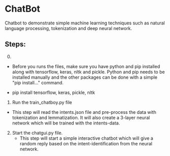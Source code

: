# ChatBot
Chatbot to demonstrate simple machine learning techniques such as natural language processing, tokenization and deep neural network. 

## Steps:

0. 
  - Before you runs the files, make sure you have python and pip installed along with tensorflow, keras, nltk and pickle. Python and pip needs to be installed manually and the other packages can be done with a simple "pip install..." command.

  - pip install tensorflow, keras, pickle, nltk

1. Run the train_chatboy.py file
  - This step will read the intents.json file and pre-process the data with tokenization and lemmatization. It will also create a 3-layer neural network which will be trained with the intents-data. 

2. Start the chatgui.py file.
   - This step will start a simple interactive chatbot which will give a random reply based on the intent-identification from the neural network. 

